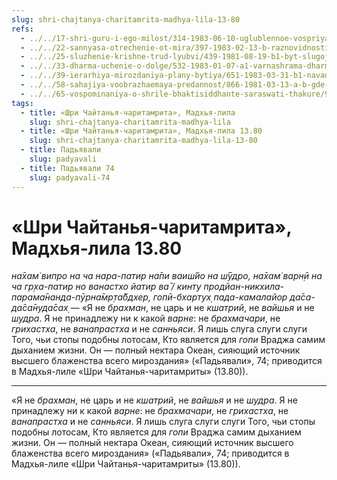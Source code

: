 ```yaml
---
slug: shri-chajtanya-charitamrita-madhya-lila-13-80
refs:
  - ../../17-shri-guru-i-ego-milost/314-1983-06-10-uglublennoe-vospriyatie-guru-tattvy.md
  - ../../22-sannyasa-otrechenie-ot-mira/397-1983-02-13-b-raznovidnosti-i-filosofskie-aspekty-sannyasy.md
  - ../../25-sluzhenie-krishne-trud-lyubvi/439-1981-08-19-b1-byt-slugoj-slugi-krasoty-vne-zakona.md
  - ../../33-dharma-uchenie-o-dolge/532-1983-01-07-a1-varnashrama-dharma-i-bhagavata-dharma.md
  - ../../39-ierarhiya-mirozdaniya-plany-bytiya/651-1983-03-31-b1-navadvipskij-ekspress-sleduet-bez-ostanovok.md
  - ../../58-sahajiya-voobrazhaemaya-predannost/866-1981-03-13-a-b-gde-angely-stupit-ne-smeyut.md
  - ../../65-vospominaniya-o-shrile-bhaktisiddhante-saraswati-thakure/997-1981-03-13-v-samootritsanie-i-deviz-sarasvati-thakura.md
tags:
  - title: «Шри Чайтанья-чаритамрита», Мадхья-лила
    slug: shri-chajtanya-charitamrita-madhya-lila
  - title: «Шри Чайтанья-чаритамрита», Мадхья-лила 13.80
    slug: shri-chajtanya-charitamrita-madhya-lila-13-80
  - title: Падьявали
    slug: padyavali
  - title: Падьявали 74
    slug: padyavali-74
---
```


# «Шри Чайтанья-чаритамрита», Мадхья-лила 13.80

*на̄хам̇ випро на ча нара-патир на̄пи ваиш́йо на ш́ӯдро, на̄хам̇ варн̣ӣ на ча гр̣ха-патир но ванастхо йатир ва̄ / кинту продйан-никхила-парама̄нанда-пӯрна̄мр̣та̄бдхер, гопӣ-бхартух̣ пада-камалайор да̄са-да̄са̄нуда̄сах̣* — «Я не *брахман*, не царь и не *кшатрий*, не *вайшья* и не *шудра*. Я не принадлежу ни к какой *варне*: не *брахмачари*, не *грихастха*, не *ванапрастха* и не *санньяси*. Я лишь слуга слуги слуги Того, чьи стопы подобны лотосам, Кто является для *гопи* Враджа самим дыханием жизни. Он — полный нектара Океан, сияющий источник высшего блаженства всего мироздания» («Падьявали», 74; приводится в Мадхья-лиле «Шри Чайтанья-чаритамриты» (13.80)).

---

«Я не *брахман*, не царь и не *кшатрий*, не *вайшья* и не *шудра*. Я не принадлежу ни к какой *варне*: не *брахмачари*, не *грихастха*, не *ванапрастха* и не *санньяси*. Я лишь слуга слуги слуги Того, чьи стопы подобны лотосам, Кто является для *гопи* Враджа самим дыханием жизни. Он — полный нектара Океан, сияющий источник высшего блаженства всего мироздания» («Падьявали», 74; приводится в Мадхья-лиле «Шри Чайтанья-чаритамриты» (13.80)).
